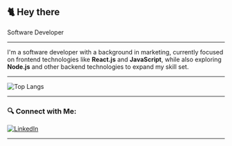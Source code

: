  ## 🐈 Hey there

Software Developer 

---


I'm a software developer with a background in marketing, currently focused on frontend technologies like **React.js** and **JavaScript**, while also exploring **Node.js** and other backend technologies to expand my skill set.


---


![Top Langs](https://github-readme-stats.vercel.app/api/top-langs/?username=HandeBudak&layout=compact&theme=solarized-light)


---

### 🔍 Connect with Me:
  [![LinkedIn](https://img.shields.io/badge/-LinkedIn-%23000000?style=flat-square&logo=linkedin&logoColor=white)](https://www.linkedin.com/in/hande-budak-658702159/)


---


